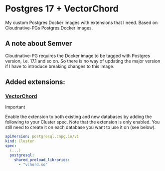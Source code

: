 # Postgres 17 + VectorChord
My custom Postgres Docker images with extensions that I need. Based on Cloudnative-PGs Postgres Docker images.

## A note about Semver
Cloudnative-PG requires the Docker image to be tagged with Postgres version, i.e. 17.1 and so on. So there is no way of updating the major version if I have to introduce breaking changes to this image.

## Added extensions:

### [VectorChord](https://github.com/tensorchord/VectorChord)

> [!IMPORTANT]
> Enable the extension to both existing and new databases by adding the following to your Cluster spec.
> Note that the extension is only enabled. You still need to create it on each database you want to use it on (see below).
> ```yaml
> apiVersion: postgresql.cnpg.io/v1
> kind: Cluster
> spec:
>   (...)
>   postgresql:
>     shared_preload_libraries:
>       - "vchord.so"
>   ```
